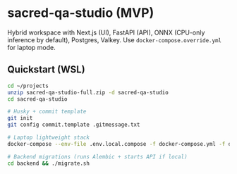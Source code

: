 
# sacred-qa-studio (MVP)

Hybrid workspace with Next.js (UI), FastAPI (API), ONNX (CPU-only inference by default), Postgres, Valkey.
Use `docker-compose.override.yml` for laptop mode.

## Quickstart (WSL)
```bash
cd ~/projects
unzip sacred-qa-studio-full.zip -d sacred-qa-studio
cd sacred-qa-studio

# Husky + commit template
git init
git config commit.template .gitmessage.txt

# Laptop lightweight stack
docker-compose --env-file .env.local.compose -f docker-compose.yml -f docker-compose.override.yml up -d

# Backend migrations (runs Alembic + starts API if local)
cd backend && ./migrate.sh
```

